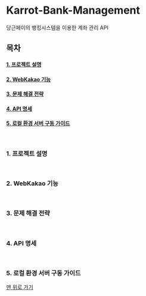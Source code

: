 <a name="top">

# Karrot-Bank-Management

</a>

당근페이의 뱅킹시스템을 이용한 계좌 관리 API

## 목차

#### [1. 프로젝트 설명](#about_project)
#### [2. WebKakao 기능](#functions)
#### [3. 문제 해결 전략](#problem_solving_strategy)
#### [4. API 명세](#API_specifications)
#### [5. 로컬 환경 서버 구동 가이드](#server_driving_guide)


<br>

<a name="about_project">  

### 1. 프로젝트 설명

</a>
<br>

<a name="functions">  

### 2. WebKakao 기능

</a>
<br>

<a name="problem_solving_strategy">  

### 3. 문제 해결 전략

</a>
<br>

<a name="API_specifications">  

### 4. API 명세

</a>
<br>

<a name="server_driving_guide">  

### 5. 로컬 환경 서버 구동 가이드

</a>

[맨 위로 가기](#top)
</br>